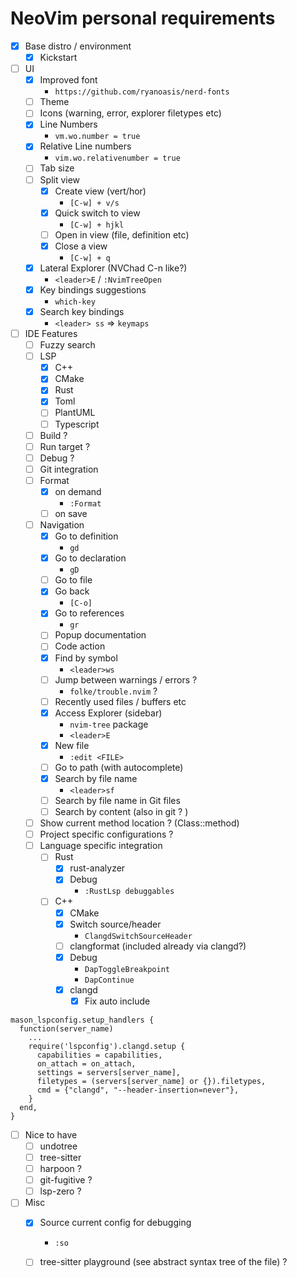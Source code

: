 # NeoVim personal requirements

- [x] Base distro / environment
    - [x] Kickstart
- [ ] UI
    - [x] Improved font
        - `https://github.com/ryanoasis/nerd-fonts`
    - [ ] Theme
    - [ ] Icons (warning, error, explorer filetypes etc)
    - [x] Line Numbers
        - `vm.wo.number = true`
    - [x] Relative Line numbers
        - `vim.wo.relativenumber = true`
    - [ ] Tab size
    - [ ] Split view
        - [x] Create view (vert/hor)
            - `[C-w] + v/s`
        - [x] Quick switch to view
            - `[C-w] + hjkl`
        - [ ] Open in view (file, definition etc)
        - [x] Close a view
            - `[C-w] + q`
    - [x] Lateral Explorer (NVChad C-n like?)
        - `<leader>E` / `:NvimTreeOpen`
    - [x] Key bindings suggestions
        - `which-key`
    - [x] Search key bindings
        - `<leader> ss` => `keymaps`
- [ ] IDE Features
    - [ ] Fuzzy search
    - [ ] LSP
        - [x] C++
        - [x] CMake
        - [x] Rust
        - [x] Toml
        - [ ] PlantUML
        - [ ] Typescript
    - [ ] Build ?
    - [ ] Run target ?
    - [ ] Debug ?
    - [ ] Git integration
    - [ ] Format
        - [x] on demand
            - `:Format`
        - [ ] on save    
    - [ ] Navigation
        - [x] Go to definition
            - `gd`
        - [x] Go to declaration
            - `gD`
        - [ ] Go to file
        - [x] Go back
            - `[C-o]`
        - [x] Go to references
            - `gr`
        - [ ] Popup documentation
        - [ ] Code action
        - [x] Find by symbol
            - `<leader>ws`
        - [ ] Jump between warnings / errors ?
            - `folke/trouble.nvim` ?
        - [ ] Recently used files / buffers etc
        - [x] Access Explorer (sidebar)
            - `nvim-tree` package
            - `<leader>E`
        - [x] New file
            - `:edit <FILE>`
        - [ ] Go to path (with autocomplete)
        - [x] Search by file name
            - `<leader>sf`
        - [ ] Search by file name in Git files
        - [ ] Search by content (also in git ? )
    - [ ] Show current method location ? (Class::method)
    - [ ] Project specific configurations ?
    - [ ] Language specific integration
        - [ ] Rust
            - [x] rust-analyzer
            - [x] Debug
                - `:RustLsp debuggables`
        - [ ] C++
            - [x] CMake
            - [x] Switch source/header
                - `ClangdSwitchSourceHeader`
            - [ ] clangformat (included already via clangd?)
            - [x] Debug
                - `DapToggleBreakpoint`
                - `DapContinue`
            - [x] clangd
                - [x] Fix auto include
``` 
mason_lspconfig.setup_handlers {
  function(server_name)
    ...
    require('lspconfig').clangd.setup {
      capabilities = capabilities,
      on_attach = on_attach,
      settings = servers[server_name],
      filetypes = (servers[server_name] or {}).filetypes,
      cmd = {"clangd", "--header-insertion=never"},
    }
  end,
}
```

- [ ] Nice to have
    - [ ] undotree
    - [ ] tree-sitter
    - [ ] harpoon ? 
    - [ ] git-fugitive ?
    - [ ] lsp-zero ?
- [ ] Misc
    - [x] Source current config for debugging
        - `:so`
    - [ ] tree-sitter playground (see abstract syntax tree of the file) ?

